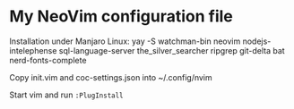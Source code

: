 # My NeoVim configuration file



Installation under Manjaro Linux:
yay -S watchman-bin neovim nodejs-intelephense sql-language-server the_silver_searcher ripgrep git-delta bat nerd-fonts-complete



Copy init.vim and coc-settings.json into ~/.config/nvim

Start vim and run `:PlugInstall`
